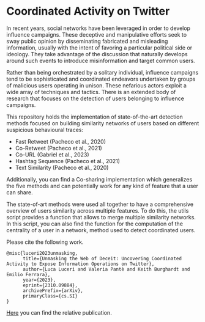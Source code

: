 # Coordinated Activity on Twitter

In recent years, social networks have been leveraged in order to develop influence campaigns. 
These deceptive and manipulative efforts seek to sway public opinion by disseminating fabricated and misleading information, usually with the intent of favoring a particular political side or ideology. 
They take advantage of the discussion that naturally develops around such events to introduce misinformation and target common users.

Rather than being orchestrated by a solitary individual, influence campaigns tend to be sophisticated and coordinated endeavors undertaken by groups of malicious users operating in unison. These nefarious actors exploit a wide array of techniques and tactics.
There is an extended body of research that focuses on the detection of users belonging to influence campaigns.

This repository holds the implementation of state-of-the-art detection methods focused on building similarity networks of users based on different suspicious behavioural traces:
- Fast Retweet (Pacheco et al., 2020)
- Co-Retweet (Pacheco et al., 2021)
- Co-URL (Gabriel  et al., 2023)
- Hashtag Sequence (Pacheco et al., 2021)
- Text Similarity (Pacheco et al., 2020)

Additionally, you can find a Co-sharing implementation which generalizes the five methods and can potentially work for any kind of feature that a user can share.

The state-of-art methods were used all together to have a comprehensive overview of users similarity across multiple features. To do this, the utils script provides a function that allows to merge multiple similarity networks. In this script, you can also find the function for the computation of the centrality of a user in a network, method used to detect coordinated users.

Please cite the following work. 

```
@misc{luceri2023unmasking,
      title={Unmasking the Web of Deceit: Uncovering Coordinated Activity to Expose Information Operations on Twitter}, 
      author={Luca Luceri and Valeria Pantè and Keith Burghardt and Emilio Ferrara},
      year={2023},
      eprint={2310.09884},
      archivePrefix={arXiv},
      primaryClass={cs.SI}
}
```

[Here](https://arxiv.org/abs/2310.09884) you can find the relative publication.
